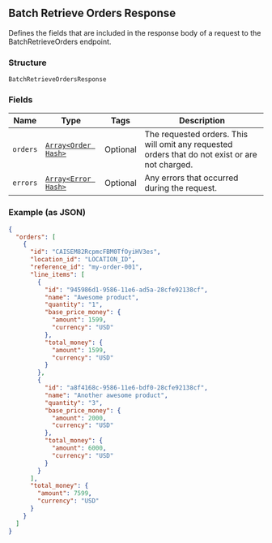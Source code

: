 ## Batch Retrieve Orders Response

Defines the fields that are included in the response body of
a request to the BatchRetrieveOrders endpoint.

### Structure

`BatchRetrieveOrdersResponse`

### Fields

| Name | Type | Tags | Description |
|  --- | --- | --- | --- |
| `orders` | [`Array<Order Hash>`](/doc/models/order.md) | Optional | The requested orders. This will omit any requested orders that do not exist or are not charged. |
| `errors` | [`Array<Error Hash>`](/doc/models/error.md) | Optional | Any errors that occurred during the request. |

### Example (as JSON)

```json
{
  "orders": [
    {
      "id": "CAISEM82RcpmcFBM0TfOyiHV3es",
      "location_id": "LOCATION_ID",
      "reference_id": "my-order-001",
      "line_items": [
        {
          "id": "945986d1-9586-11e6-ad5a-28cfe92138cf",
          "name": "Awesome product",
          "quantity": "1",
          "base_price_money": {
            "amount": 1599,
            "currency": "USD"
          },
          "total_money": {
            "amount": 1599,
            "currency": "USD"
          }
        },
        {
          "id": "a8f4168c-9586-11e6-bdf0-28cfe92138cf",
          "name": "Another awesome product",
          "quantity": "3",
          "base_price_money": {
            "amount": 2000,
            "currency": "USD"
          },
          "total_money": {
            "amount": 6000,
            "currency": "USD"
          }
        }
      ],
      "total_money": {
        "amount": 7599,
        "currency": "USD"
      }
    }
  ]
}
```

